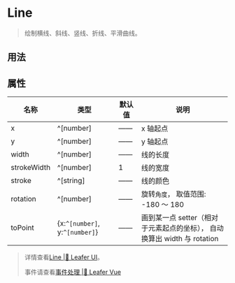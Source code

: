 <script setup lang="ts">
import code from './Line.vue?raw'
</script>

# Line
>
> 绘制横线、斜线、竖线、折线、平滑曲线。
>

## 用法

<Repl :code />

## 属性

| 名称 | 类型 | 默认值 | 说明 |
| --- | --- | --- | --- |
| x | ^[number] | —— | x 轴起点 |
| y | ^[number] | —— | y 轴起点 |
| width | ^[number] | —— | 线的长度 |
| strokeWidth | ^[number] | 1 | 线的宽度 |
| stroke | ^[string] | —— | 线的颜色 |
| rotation | ^[number] | —— | 旋转`角度`， 取值范围: -180 ～ 180 |
| toPoint | {x:`^[number]`, y:`^[number]`} | —— | 画到某一点 setter（相对于元素起点的坐标）， 自动换算出 width 与 rotation |

> 详情查看[Line |🌿 Leafer UI](https://www.leaferjs.com/ui/reference/display/Line.html)。
>
> 事件请查看[事件处理 |🌿 Leafer Vue](/guide/events/events)
